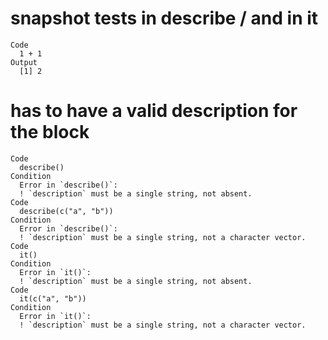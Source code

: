 # snapshot tests in describe / and in it

    Code
      1 + 1
    Output
      [1] 2

# has to have a valid description for the block

    Code
      describe()
    Condition
      Error in `describe()`:
      ! `description` must be a single string, not absent.
    Code
      describe(c("a", "b"))
    Condition
      Error in `describe()`:
      ! `description` must be a single string, not a character vector.
    Code
      it()
    Condition
      Error in `it()`:
      ! `description` must be a single string, not absent.
    Code
      it(c("a", "b"))
    Condition
      Error in `it()`:
      ! `description` must be a single string, not a character vector.

